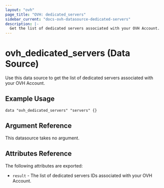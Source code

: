 ```yaml
---
layout: "ovh"
page_title: "OVH: dedicated_servers"
sidebar_current: "docs-ovh-datasource-dedicated-servers"
description: |-
  Get the list of dedicated servers associated with your OVH Account.
---
```


# ovh_dedicated_servers (Data Source)

Use this data source to get the list of dedicated servers associated with your OVH Account.

## Example Usage

```hcl
data "ovh_dedicated_servers" "servers" {}
```

## Argument Reference

This datasource takes no argument.

## Attributes Reference

The following attributes are exported:

* `result` - The list of dedicated servers IDs associated with your OVH Account.

